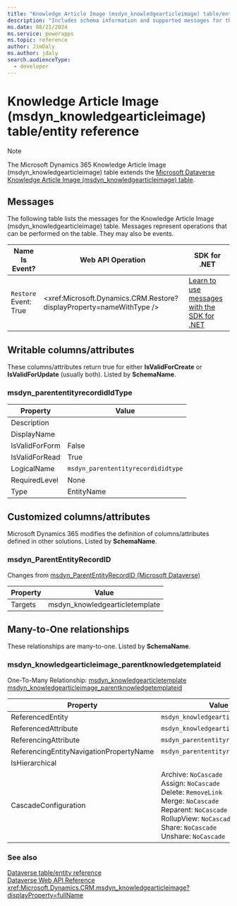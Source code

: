 ```yaml
---
title: "Knowledge Article Image (msdyn_knowledgearticleimage) table/entity reference (Microsoft Dynamics 365)"
description: "Includes schema information and supported messages for the Knowledge Article Image (msdyn_knowledgearticleimage) table/entity with Microsoft Dynamics 365."
ms.date: 08/21/2024
ms.service: powerapps
ms.topic: reference
author: JimDaly
ms.author: jdaly
search.audienceType: 
  - developer
---
```


# Knowledge Article Image (msdyn_knowledgearticleimage) table/entity reference



> [!NOTE]
> The Microsoft Dynamics 365 Knowledge Article Image (msdyn_knowledgearticleimage) table extends the [Microsoft Dataverse Knowledge Article Image (msdyn_knowledgearticleimage) table](/power-apps/developer/data-platform/reference/entities/msdyn_knowledgearticleimage).


## Messages

The following table lists the messages for the Knowledge Article Image (msdyn_knowledgearticleimage) table.
Messages represent operations that can be performed on the table. They may also be events.

| Name <br />Is Event? |Web API Operation |SDK for .NET |
| ---- | ----- |----- |
| `Restore`<br />Event: True |<xref:Microsoft.Dynamics.CRM.Restore?displayProperty=nameWithType /> |[Learn to use messages with the SDK for .NET](/power-apps/developer/data-platform/org-service/use-messages)|


## Writable columns/attributes

These columns/attributes return true for either **IsValidForCreate** or **IsValidForUpdate** (usually both). Listed by **SchemaName**.

### <a name="BKMK_msdyn_parententityrecordidIdType"></a> msdyn_parententityrecordidIdType

|Property|Value|
|---|---|
|Description||
|DisplayName||
|IsValidForForm|False|
|IsValidForRead|True|
|LogicalName|`msdyn_parententityrecordididtype`|
|RequiredLevel|None|
|Type|EntityName|


## Customized columns/attributes

Microsoft Dynamics 365 modifies the definition of columns/attributes defined in other solutions. Listed by **SchemaName**.

### <a name="BKMK_msdyn_ParentEntityRecordID"></a> msdyn_ParentEntityRecordID

Changes from [msdyn_ParentEntityRecordID (Microsoft Dataverse)](/power-apps/developer/data-platform/reference/entities/msdyn_knowledgearticleimage#BKMK_msdyn_ParentEntityRecordID)

|Property|Value|
|---|---|
|Targets|msdyn_knowledgearticletemplate|


## Many-to-One relationships

These relationships are many-to-one. Listed by **SchemaName**.

### <a name="BKMK_msdyn_knowledgearticleimage_parentknowledgetemplateid"></a> msdyn_knowledgearticleimage_parentknowledgetemplateid

One-To-Many Relationship: [msdyn_knowledgearticletemplate msdyn_knowledgearticleimage_parentknowledgetemplateid](msdyn_knowledgearticletemplate.md#BKMK_msdyn_knowledgearticleimage_parentknowledgetemplateid)

|Property|Value|
|---|---|
|ReferencedEntity|`msdyn_knowledgearticletemplate`|
|ReferencedAttribute|`msdyn_knowledgearticletemplateid`|
|ReferencingAttribute|`msdyn_parententityrecordid`|
|ReferencingEntityNavigationPropertyName|`msdyn_parententityrecordid`|
|IsHierarchical||
|CascadeConfiguration|Archive: `NoCascade`<br />Assign: `NoCascade`<br />Delete: `RemoveLink`<br />Merge: `NoCascade`<br />Reparent: `NoCascade`<br />RollupView: `NoCascade`<br />Share: `NoCascade`<br />Unshare: `NoCascade`|



### See also

[Dataverse table/entity reference](../about-entity-reference.md)  
[Dataverse Web API Reference](/power-apps/developer/data-platform/webapi/reference/about)   
<xref:Microsoft.Dynamics.CRM.msdyn_knowledgearticleimage?displayProperty=fullName>
